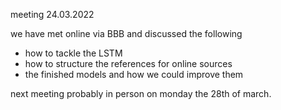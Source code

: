 meeting 24.03.2022

we have met online via BBB and discussed the following

- how to tackle the LSTM
- how to structure the references for online sources
- the finished models and how we could improve them

next meeting probably in person on monday the 28th of march.